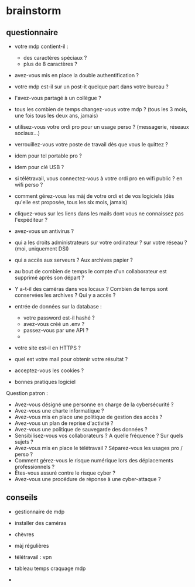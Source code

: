 # brainstorm

## questionnaire

- votre mdp contient-il :

  - des caractères spéciaux ?
  - plus de 8 caractères ?

- avez-vous mis en place la double authentification ?

- votre mdp est-il sur un post-it quelque part dans votre bureau ?
- l'avez-vous partagé à un collègue ?
- tous les combien de temps changez-vous votre mdp ? (tous les 3 mois, une fois tous les deux ans, jamais)
- utilisez-vous votre ordi pro pour un usage perso ? (messagerie, réseaux sociaux...)
- verrouillez-vous votre poste de travail dès que vous le quittez ?

- idem pour tel portable pro ?
- idem pour clé USB ?

- si télétravail, vous connectez-vous à votre ordi pro en wifi public ? en wifi perso ?

- comment gérez-vous les màj de votre ordi et de vos logiciels (dès qu'elle est proposée, tous les six mois, jamais)

- cliquez-vous sur les liens dans les mails dont vous ne connaissez pas l'expéditeur ?

- avez-vous un antivirus ?

- qui a les droits administrateurs sur votre ordinateur ? sur votre réseau ? (moi, uniquement DSI)
- qui a accès aux serveurs ? Aux archives papier ?
- au bout de combien de temps le compte d'un collaborateur est supprimé après son départ ?
- Y a-t-il des caméras dans vos locaux ? Combien de temps sont conservées les archives ? Qui y a accès ?

- entrée de données sur la database :

  - votre password est-il hashé ?
  - avez-vous créé un .env ?
  - passez-vous par une API ?
  -

- votre site est-il en HTTPS ?

- quel est votre mail pour obtenir votre résultat ?
- acceptez-vous les cookies ?

- bonnes pratiques logiciel


Question patron :

- Avez-vous désigné une personne en charge de la cybersécurité ?
- Avez-vous une charte informatique ?
- Avez-vous mis en place une politique de gestion des accès ?
- Avez-vous un plan de reprise d'activité ?
- Avez-vous une politique de sauvegarde des données ?
- Sensibilisez-vous vos collaborateurs ? A quelle fréquence ? Sur quels sujets ?
- Avez-vous mis en place le télétravail ? Séparez-vous les usages pro / perso ?
- Comment gérez-vous le risque numérique lors des déplacements professionnels ?
- Êtes-vous assuré contre le risque cyber ?
- Avez-vous une procédure de réponse à une cyber-attaque ?



## conseils

- gestionnaire de mdp
- installer des caméras
- chèvres
- màj régulières
- télétravail : vpn
- tableau temps craquage mdp

-
